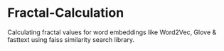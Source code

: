 # Fractal-Calculation

Calculating fractal values for word embeddings like Word2Vec, Glove & fasttext using faiss similarity search library.
